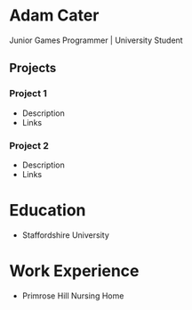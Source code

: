 # Adam Cater
Junior Games Programmer | University Student

## Projects
### Project 1
- Description
- Links

### Project 2
- Description
- Links

# Education
- Staffordshire University

# Work Experience
- Primrose Hill Nursing Home
